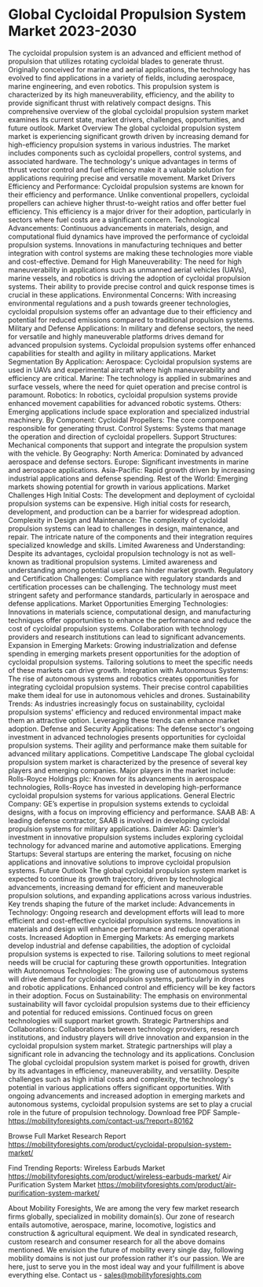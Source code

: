 # Global Cycloidal Propulsion System Market 2023-2030
The cycloidal propulsion system is an advanced and efficient method of propulsion that utilizes rotating cycloidal blades to generate thrust. Originally conceived for marine and aerial applications, the technology has evolved to find applications in a variety of fields, including aerospace, marine engineering, and even robotics. This propulsion system is characterized by its high maneuverability, efficiency, and the ability to provide significant thrust with relatively compact designs. This comprehensive overview of the global cycloidal propulsion system market examines its current state, market drivers, challenges, opportunities, and future outlook.
Market Overview
The global cycloidal propulsion system market is experiencing significant growth driven by increasing demand for high-efficiency propulsion systems in various industries. The market includes components such as cycloidal propellers, control systems, and associated hardware. The technology's unique advantages in terms of thrust vector control and fuel efficiency make it a valuable solution for applications requiring precise and versatile movement.
Market Drivers
Efficiency and Performance: Cycloidal propulsion systems are known for their efficiency and performance. Unlike conventional propellers, cycloidal propellers can achieve higher thrust-to-weight ratios and offer better fuel efficiency. This efficiency is a major driver for their adoption, particularly in sectors where fuel costs are a significant concern.
Technological Advancements: Continuous advancements in materials, design, and computational fluid dynamics have improved the performance of cycloidal propulsion systems. Innovations in manufacturing techniques and better integration with control systems are making these technologies more viable and cost-effective.
Demand for High Maneuverability: The need for high maneuverability in applications such as unmanned aerial vehicles (UAVs), marine vessels, and robotics is driving the adoption of cycloidal propulsion systems. Their ability to provide precise control and quick response times is crucial in these applications.
Environmental Concerns: With increasing environmental regulations and a push towards greener technologies, cycloidal propulsion systems offer an advantage due to their efficiency and potential for reduced emissions compared to traditional propulsion systems.
Military and Defense Applications: In military and defense sectors, the need for versatile and highly maneuverable platforms drives demand for advanced propulsion systems. Cycloidal propulsion systems offer enhanced capabilities for stealth and agility in military applications.
Market Segmentation
By Application:
Aerospace: Cycloidal propulsion systems are used in UAVs and experimental aircraft where high maneuverability and efficiency are critical.
Marine: The technology is applied in submarines and surface vessels, where the need for quiet operation and precise control is paramount.
Robotics: In robotics, cycloidal propulsion systems provide enhanced movement capabilities for advanced robotic systems.
Others: Emerging applications include space exploration and specialized industrial machinery.
By Component:
Cycloidal Propellers: The core component responsible for generating thrust.
Control Systems: Systems that manage the operation and direction of cycloidal propellers.
Support Structures: Mechanical components that support and integrate the propulsion system with the vehicle.
By Geography:
North America: Dominated by advanced aerospace and defense sectors.
Europe: Significant investments in marine and aerospace applications.
Asia-Pacific: Rapid growth driven by increasing industrial applications and defense spending.
Rest of the World: Emerging markets showing potential for growth in various applications.
Market Challenges
High Initial Costs: The development and deployment of cycloidal propulsion systems can be expensive. High initial costs for research, development, and production can be a barrier for widespread adoption.
Complexity in Design and Maintenance: The complexity of cycloidal propulsion systems can lead to challenges in design, maintenance, and repair. The intricate nature of the components and their integration requires specialized knowledge and skills.
Limited Awareness and Understanding: Despite its advantages, cycloidal propulsion technology is not as well-known as traditional propulsion systems. Limited awareness and understanding among potential users can hinder market growth.
Regulatory and Certification Challenges: Compliance with regulatory standards and certification processes can be challenging. The technology must meet stringent safety and performance standards, particularly in aerospace and defense applications.
Market Opportunities
Emerging Technologies: Innovations in materials science, computational design, and manufacturing techniques offer opportunities to enhance the performance and reduce the cost of cycloidal propulsion systems. Collaboration with technology providers and research institutions can lead to significant advancements.
Expansion in Emerging Markets: Growing industrialization and defense spending in emerging markets present opportunities for the adoption of cycloidal propulsion systems. Tailoring solutions to meet the specific needs of these markets can drive growth.
Integration with Autonomous Systems: The rise of autonomous systems and robotics creates opportunities for integrating cycloidal propulsion systems. Their precise control capabilities make them ideal for use in autonomous vehicles and drones.
Sustainability Trends: As industries increasingly focus on sustainability, cycloidal propulsion systems' efficiency and reduced environmental impact make them an attractive option. Leveraging these trends can enhance market adoption.
Defense and Security Applications: The defense sector's ongoing investment in advanced technologies presents opportunities for cycloidal propulsion systems. Their agility and performance make them suitable for advanced military applications.
Competitive Landscape
The global cycloidal propulsion system market is characterized by the presence of several key players and emerging companies. Major players in the market include:
Rolls-Royce Holdings plc: Known for its advancements in aerospace technologies, Rolls-Royce has invested in developing high-performance cycloidal propulsion systems for various applications.
General Electric Company: GE’s expertise in propulsion systems extends to cycloidal designs, with a focus on improving efficiency and performance.
SAAB AB: A leading defense contractor, SAAB is involved in developing cycloidal propulsion systems for military applications.
Daimler AG: Daimler’s investment in innovative propulsion systems includes exploring cycloidal technology for advanced marine and automotive applications.
Emerging Startups: Several startups are entering the market, focusing on niche applications and innovative solutions to improve cycloidal propulsion systems.
Future Outlook
The global cycloidal propulsion system market is expected to continue its growth trajectory, driven by technological advancements, increasing demand for efficient and maneuverable propulsion solutions, and expanding applications across various industries. Key trends shaping the future of the market include:
Advancements in Technology: Ongoing research and development efforts will lead to more efficient and cost-effective cycloidal propulsion systems. Innovations in materials and design will enhance performance and reduce operational costs.
Increased Adoption in Emerging Markets: As emerging markets develop industrial and defense capabilities, the adoption of cycloidal propulsion systems is expected to rise. Tailoring solutions to meet regional needs will be crucial for capturing these growth opportunities.
Integration with Autonomous Technologies: The growing use of autonomous systems will drive demand for cycloidal propulsion systems, particularly in drones and robotic applications. Enhanced control and efficiency will be key factors in their adoption.
Focus on Sustainability: The emphasis on environmental sustainability will favor cycloidal propulsion systems due to their efficiency and potential for reduced emissions. Continued focus on green technologies will support market growth.
Strategic Partnerships and Collaborations: Collaborations between technology providers, research institutions, and industry players will drive innovation and expansion in the cycloidal propulsion system market. Strategic partnerships will play a significant role in advancing the technology and its applications.
Conclusion
The global cycloidal propulsion system market is poised for growth, driven by its advantages in efficiency, maneuverability, and versatility. Despite challenges such as high initial costs and complexity, the technology's potential in various applications offers significant opportunities. With ongoing advancements and increased adoption in emerging markets and autonomous systems, cycloidal propulsion systems are set to play a crucial role in the future of propulsion technology.
Download free PDF Sample-https://mobilityforesights.com/contact-us/?report=80162



Browse Full Market Research Report 
https://mobilityforesights.com/product/cycloidal-propulsion-system-market/


Find Trending Reports:
Wireless Earbuds Market
https://mobilityforesights.com/product/wireless-earbuds-market/
Air Purification System Market
https://mobilityforesights.com/product/air-purification-system-market/





About Mobility Foresights,
We are among the very few market research firms globally, specialized in mobility domain(s). Our zone of research entails automotive, aerospace, marine, locomotive, logistics and construction & agricultural equipment. We deal in syndicated research, custom research and consumer research for all the above domains mentioned.
We envision the future of mobility every single day, following mobility domains is not just our profession rather it's our passion. We are here, just to serve you in the most ideal way and your fulfillment is above everything else. Contact us -  sales@mobilityforesights.com 




